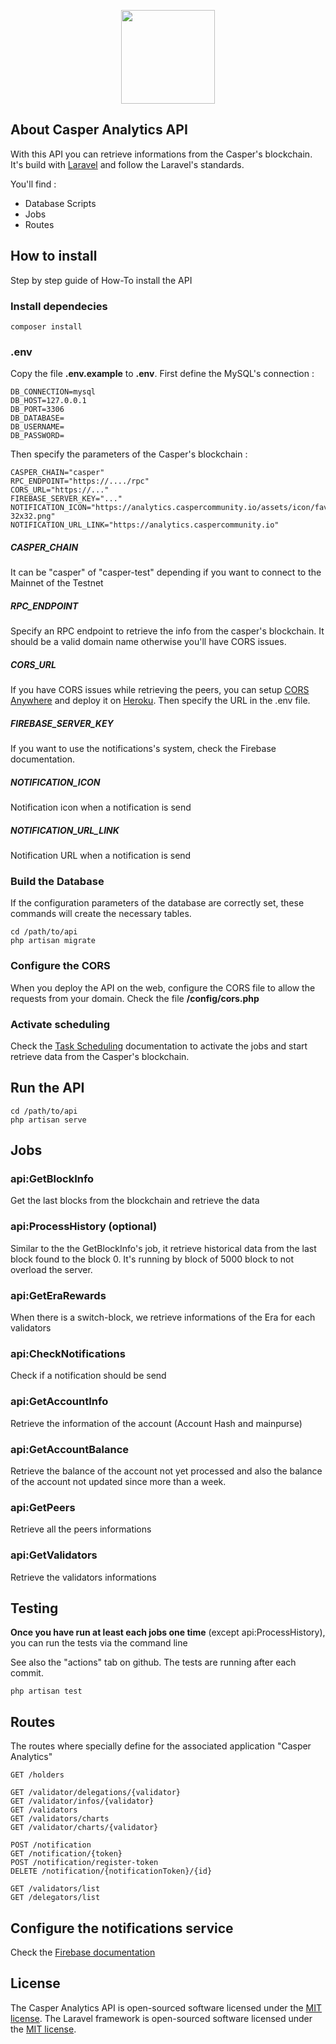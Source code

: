 
<p align="center"><a href="https://analytics.caspercommunity.io" target="_blank"><img src="https://analytics.caspercommunity.io/assets/icon/android-chrome-512x512.png" width="150"></a></p>

## About Casper Analytics API

With this API you can retrieve informations from the Casper's blockchain.
It's build with [Laravel](https://laravel.com/docs) and follow the Laravel's standards.

You'll find :
- Database Scripts
- Jobs
- Routes

## How to install

Step by step guide of How-To install the API


### Install dependecies
```
composer install
```

### .env

Copy the file **.env.example** to **.env**.
First define the MySQL's connection :
```
DB_CONNECTION=mysql
DB_HOST=127.0.0.1
DB_PORT=3306
DB_DATABASE=
DB_USERNAME=
DB_PASSWORD=
```
Then specify the parameters of the Casper's blockchain :
```
CASPER_CHAIN="casper"
RPC_ENDPOINT="https://..../rpc"
CORS_URL="https://..."
FIREBASE_SERVER_KEY="..."
NOTIFICATION_ICON="https://analytics.caspercommunity.io/assets/icon/favicon-32x32.png"
NOTIFICATION_URL_LINK="https://analytics.caspercommunity.io"
```
##### CASPER_CHAIN

It can be "casper" of "casper-test" depending if you want to connect to the Mainnet of the Testnet

##### RPC_ENDPOINT

Specify an RPC endpoint to retrieve the info from the casper's blockchain.
It should be a valid domain name otherwise you'll have CORS issues.

##### CORS_URL

If you have CORS issues while retrieving the peers, you can setup [CORS Anywhere](https://github.com/Rob--W/cors-anywhere) and deploy it on [Heroku](https://heroku.com/).
Then specify the URL in the .env file.

##### FIREBASE_SERVER_KEY

If you want to use the notifications's system, check the Firebase documentation.

##### NOTIFICATION_ICON

Notification icon when a notification is send

##### NOTIFICATION_URL_LINK

Notification URL when a notification is send

### Build the Database
If the configuration parameters of the database are correctly set, these commands will create the necessary tables.
```
cd /path/to/api
php artisan migrate
```

### Configure the CORS

When you deploy the API on the web, configure the CORS file to allow the requests from your domain.
Check the file **/config/cors.php**

### Activate scheduling

Check the [Task Scheduling](https://laravel.com/docs/8.x/scheduling#running-the-scheduler) documentation to activate the jobs and start retrieve data from the Casper's blockchain.

## Run the API

```
cd /path/to/api
php artisan serve
```
## Jobs

### api:GetBlockInfo
Get the last blocks from the blockchain and retrieve the data

### api:ProcessHistory (optional)
Similar to the the GetBlockInfo's job, it retrieve historical data from the last block found to the block 0. It's running by block of 5000 block to not overload the server.

### api:GetEraRewards
When there is a switch-block, we retrieve informations of the Era for each validators

### api:CheckNotifications
Check if a notification should be send

### api:GetAccountInfo
Retrieve the information of the account (Account Hash and mainpurse)

### api:GetAccountBalance
Retrieve the balance of the account not yet processed and also the balance of the account not updated since more than a week.

### api:GetPeers
Retrieve all the peers informations

### api:GetValidators
Retrieve the validators informations

## Testing

**Once you have run at least each jobs one time** (except api:ProcessHistory), you can run the tests via the command line

See also the "actions" tab on github. The tests are running after each commit.

```
php artisan test
```

## Routes

The routes where specially define for the associated application "Casper Analytics"
```
GET /holders

GET /validator/delegations/{validator}
GET /validator/infos/{validator}
GET /validators
GET /validators/charts
GET /validator/charts/{validator}

POST /notification
GET /notification/{token}
POST /notification/register-token
DELETE /notification/{notificationToken}/{id}

GET /validators/list
GET /delegators/list
```

## Configure the notifications service

Check the [Firebase documentation](http://firebase.google.com/)

## License

The Casper Analytics API is open-sourced software licensed under the [MIT license](https://opensource.org/licenses/MIT).
The Laravel framework is open-sourced software licensed under the [MIT license](https://opensource.org/licenses/MIT).
